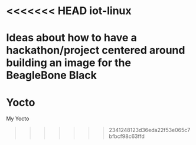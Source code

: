 <<<<<<< HEAD
iot-linux
=========
Ideas about how to have a hackathon/project centered around building an image for the BeagleBone Black
=======
Yocto
=====

My Yocto
>>>>>>> 2341248123d36eda22f53e065c7bfbcf98c63ffd
